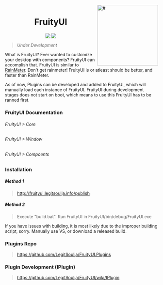 <img align="right" width="200" height="auto"  alt='#' title='&copy;FruityUI' src="http://fruityui.legitsoulja.info/fruityui.png">
<p align='center'>
    <h1 align='center'>FruityUI</h1>
    <p align='center'>
        <img align='center' src="https://travis-ci.org/FruityUI/FruityUI.svg?branch=master">
        <img align='center' src="http://fruityui.legitsoulja.info/publish/version.php">
    </p>
</p>

> _Under Development_

What is FruityUI? Ever wanted to customize your desktop with components? FruityUI can accomplish that. FruityUI is similar to [RainMeter](https://www.rainmeter.net/). Don't get rainmeter! FruityUI is or atleast should be better, and faster than RainMeter. 

As of now, Plugins can be developed and added to FruityUI, which will manually load each instance of FruityUI. FruityUI during development stages does not start on boot, which means to use this FruityUI has to be ranned first.

### FruityUI Documentation

###### FruityUI > Core
###### FruityUI > Window
###### FruityUI > Compoents

### Installation
##### Method 1
> http://fruityui.legitsoulja.info/publish

##### Method 2
> Execute "build.bat". Run FruityUI in FruityUI/bin/debug/FruityUI.exe

If you have issues with building, it is most likely due to the improper building script, sorry. Manually use VS, or download a released build.

### Plugins Repo

> https://github.com/LegitSoulja/FruityUI.Plugins

### Plugin Development (IPlugin)

> https://github.com/LegitSoulja/FruityUI/wiki/IPlugin
